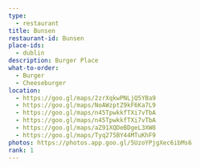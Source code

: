 ```yaml
---
type: 
  - restaurant
title: Bunsen
restaurant-id: Bunsen 
place-ids:
  - dublin 
description: Burger Place
what-to-order:
  - Burger
  - Cheeseburger
location: 
  - https://goo.gl/maps/2zrXqkwPNLjQ5YBa9
  - https://goo.gl/maps/NoAWzptZ9kF6Ka7L9
  - https://goo.gl/maps/n45TpwkkfTXi7vTbA
  - https://goo.gl/maps/n45TpwkkfTXi7vTbA
  - https://goo.gl/maps/aZ91XQDeBDgeL3XW8
  - https://goo.gl/maps/Tyq275BY44MTuKhF9
photos: https://photos.app.goo.gl/5UzoYPjgXec6ibMs6
rank: 1
---
```

